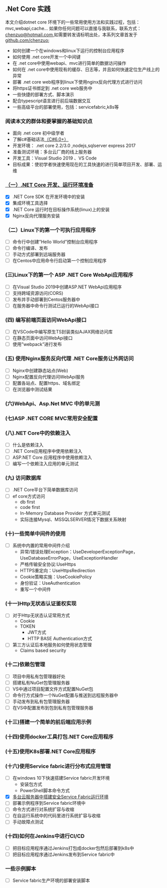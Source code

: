 ## .Net Core 实践
本文介绍dotnet core 环境下的一些常用使用方法和实践过程，包括：mvc,webapi,cache... 如果你任何问题可以直接与我联系，联系方式：chenzuo@hotmail.com,如需要转发请标明出处，本系列文章首发于[github.com/chenzuo](https://github.com/chenzuo/dotnet-core-practices);
+ 如何创建一个在windows和linux下运行的控制台应用程序
+ 如何使用 .net core开发一个中间键
+ 在 .net core中使用webapi、mvc进行简单的数据访问操作
+ 如何在 .net core中使用现有的缓存、日志等，并且如何快速定位生产线上的异常
+ 部署 .net core web程序到linux下使用nginx反向代理方式进行访问
+ 将https证书绑定到 .net core web服务中
+ 一些快捷的部署方式、脚本演示
+ 配合typescript语言进行前后端数据交互
+ 一些高级平台的部署使用，包括：servicefabric,k8s等 


### 阅读本文的群体和要掌握的基础知识点
- 面向 .net core 初中级学者
- 了解c#基础话法[（C#6.0+）](https://docs.microsoft.com/en-us/dotnet/csharp/whats-new/csharp-6)
- 开发环境： .net core 2.2/3.0 ,nodejs,sqlserver express 2017
- 准备测试环境：多台云厂商的线上服务器
- 开发工具：Visual Studio 2019 、VS Code
- 目标成果：使初学者快速使用现在的工具快速的进行简单项目开发、部署、运维

### [（一）.NET Core 开发、运行环境准备](./dotnet-core-development-runtime-environment.md) 
 - [x] .NET Core SDK 在开发环境中的安装 
 - [x] 集成环境工具选择
 - [x] .NET Core 运行时在目标操作系统(linux)上的安装
 - [x] Nginx反向代理服务安装
 ### （二）Linux下的第一个可执行应用程序
- [ ] 命令行中创建”Hello World”控制台应用程序 
- [ ] 命令行编译、发布
- [ ] 手动方式部署到远端服务器
- [ ] 在Centos中应用命令行启动第一个控制应用程序
### (三)Linux下的第一个 ASP .NET Core WebApi应用程序
- [ ] 在Visual Studio 2019中创建ASP.NET WebApi应用程序
- [ ] 支持跨域资源访问(CORS)
- [ ] 发布并手动部署到Centos服务器中
- [ ] 在服务器中命令行测试已运行的WebApi接口
### (四)	编写前端页面访问WebApi接口
- [ ] 在VSCode中编写原生TS封装类似AJAX网络访问库
- [ ] 在静态页面中访问WebApi接口
- [ ] 使用”webpack”进行发布
### (五)	使用Nginx服务反向代理 .NET Core服务让外网访问
- [ ] Nginx中创建静态站点(Web)
- [ ] Nginx配置反向代理访问WebApi服务
- [ ] 配置各站点、配置https、域名绑定
- [ ] 在浏览器中测试结果
### (六)WebApi、Asp.Net MVC 中的单元测
### (七)ASP .NET CORE MVC常用安全配置
### (八).NET Core中的依赖注入
- [ ] 什么是依赖注入
- [ ] .NET Core应用程序中使用依赖注入
- [ ] ASP.NET Core 应用程序中使用依赖注入
- [ ] 编写一个依赖注入应用的单元测试
### (九)	访问数据库
- [ ] .NET Core平台下简单数据库访问
- [ ] ef core方式访问  
    + db first
    + code first
    + In-Memory Database Provider 方式单元测试
    + 实际连接Mysql、MSSQLSERVER情况下数据关系映射
### (十)一些简单中间件的使用
- [ ] 系统中内置的常用中间件介绍
    + 异常/错误处理Exception：UseDeveloperExceptionPage，UseDatabaseErrorPage，UseExceptionHandler
    + 严格传输安全协议:UseHttps
    + HTTPS重定向：UseHttpsRedirection
    + Cookie策略实施：UseCookiePolicy
    + 身份验证：UseAuthentication
    + 重写一个中间件
### (十一)Http无状态认证鉴权实现
- [ ] 对于Http无状态认证常用方式
    + Cookie
    + TOKEN
        + JWT方式
        + HTTP BASE Authentication方式
- [ ] 第三方认证后本地服务如何使用状态管理
    + Claims based security 
### (十二)依赖包管理
- [ ] 项目中用私有包管理器好处
- [ ] 搭建私有NuGet包管理服务器
- [ ] VS中通过项目配置文件方式配置NuGet包
- [ ] 命令行方式操作一个NuGet配置与推送到远程服务器中
- [ ] 手动发布到私有包管理服务器
- [ ] 在VS中配置发布到包到私有包管理服务器
### (十三)搭建一个简单的前后端应用示例
### (十四)使用docker工具打包.NET Core应用程序
### (十五)使用K8s部署.NET Core应用程序
### (十六)使用Service fabric进行分布式应用管理
- [ ] 在windows 10下快速搭建Service fabric开发环境
    + 安装包方式
    + PowerShell脚本命令方式
- [x] [多台云服务器中搭建安全Service Fabric运行环境](https://github.com/service-fabric/ServiceFabricPractices/blob/master/%E5%88%9B%E5%BB%BA%E4%BD%BF%E7%94%A8X509%E8%AF%81%E4%B9%A6%E4%BF%9D%E6%8A%A4%E7%9A%84%20Service%20Fabric%20%E5%AE%89%E5%85%A8%E7%BE%A4%E9%9B%86(On%20Premises).md)
- [ ] 部署示例程序到Service fabric环境中
- [ ] 命令方式进行对系统扩容与收缩
- [ ] 在自运行系统中的代码里进行系统扩容与收缩
- [ ] 手动故障点测试
### (十四)如何在Jenkins中进行CI/CD
- [ ] 把目标应用程序通过Jenkins打包成docker包然后部署到k8s中
- [ ] 把目标应用程序通过Jenkins发布到Service fabric中
### 一些示例脚本
- [ ] Service fabric生产环境的部署安装脚本
